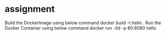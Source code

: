 # assignment
Build the DockerImage using below command
docker build -t hello .
Run the Docker Container using below command
docker run -itd -p 80:8080 hello 
